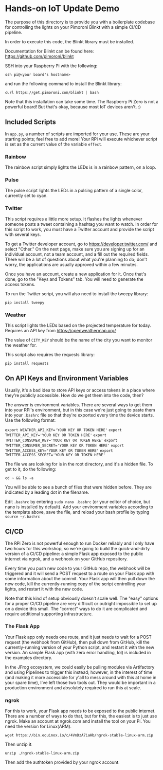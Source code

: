 # Hands-on IoT Update Demo





The purpose of this directory is to provide you with a boilerplate codebase for controlling the lights on your Pimoroni Blinkt with a simple CI/CD pipeline.

In order to execute this code, the Blinkt library must be installed.

Documentation for Blinkt can be found here: https://github.com/pimoroni/blinkt

SSH into your Raspberry Pi with the following:

`ssh pi@<your board's hostname>`

and run the following command to install the Blinkt library:

`curl https://get.pimoroni.com/blinkt | bash`

Note that this installation can take some time. The Raspberry Pi Zero is not a powerful board! But that's okay, because most IoT devices aren't. :)

## Included Scripts

In `app.py`, a number of scripts are imported for your use. These are your starting points; feel free to add more! Your RPi will execute whichever script is set as the current value of the variable `effect`.

### Rainbow

The rainbow script simply lights the LEDs is in a rainbow pattern, on a loop.

### Pulse

The pulse script lights the LEDs in a pulsing pattern of a single color, currently set to cyan.

### Twitter

This script requires a little more setup. It flashes the lights whenever someone posts a tweet containing a hashtag you want to watch. In order for this script to work, you must have a Twitter account and provide the script with several keys.

To get a Twitter developer account, go to https://developer.twitter.com/ and select "Other." On the next page, make sure you are signing up for an individual account, not a team account, and a fill out the required fields. There will be a lot of questions about what you're planning to do; don't worry, the applications are usually approved within a few minutes.

Once you have an account, create a new application for it. Once that's done, go to the "Keys and Tokens" tab. You will need to generate the access tokens.

To run the Twitter script, you will also need to install the tweepy library:

`pip install tweepy`

### Weather

This script lights the LEDs based on the projected temperature for today. Requires an API key from https://openweathermap.org/

The value of `CITY_KEY` should be the name of the city you want to monitor the weather for.

This script also requires the requests library:

`pip install requests`

## On API Keys and Environment Variables

Usually, it's a bad idea to store API keys or access tokens in a place where they're publicly accessible. How do we get them into the code, then?

The answer is environment variables. There are several ways to get them into your RPi's environment, but in this case we're just going to paste them into your `.bashrc` file so that they're exported every time the device starts. Use the following format:

`export WEATHER_API_KEY='YOUR KEY OR TOKEN HERE'`
`export TWITTER_API_KEY='YOUR KEY OR TOKEN HERE'`
`export TWITTER_CONSUMER_KEY='YOUR KEY OR TOKEN HERE'`
`export TWITTER_CONSUMER_SECRET='YOUR KEY OR TOKEN HERE'`
`export TWITTER_ACCESS_KEY='YOUR KEY OR TOKEN HERE'`
`export TWITTER_ACCESS_SECRET='YOUR KEY OR TOKEN HERE'`

The file we are looking for is in the root directory, and it's a hidden file. To get to it, do the following:

`cd ~ && ls -a`

You will be able to see a bunch of files that were hidden before. They are indicated by a leading dot in the filename.

Edit `.bashrc` by entering `sudo nano .bashrc` (or your editor of choice, but nano is installed by default). Add your environment variables according to the template above, save the file, and reload your bash profile by typing `source ~/.bashrc`

## CI/CD

The RPi Zero is not powerful enough to run Docker reliably and I only have two hours for this workshop, so we're going to build the quick-and-dirty version of a CI/CD pipeline: a simple Flask app exposed to the public internet via ngrok, and a webhook on your GitHub repository.

Every time you push new code to your GitHub repo, the webhook will be triggered and it will send a POST request to a route on your Flask app with some information about the commit. Your Flask app will then pull down the new code, kill the currently-running copy of the script controlling your lights, and restart it with the new code.

Note that this kind of setup obviously doesn't scale well. The "easy" options for a proper CI/CD pipeline are very difficult or outright impossible to set up on a device this small. The "correct" ways to do it are complicated and require additional supporting infrastructure.

### The Flask App

Your Flask app only needs one route, and it just needs to wait for a POST request (the webhook from GitHub), then pull down from GitHub, kill the currently-running version of your Python script, and restart it with the new version. An sample Flask app (with zero error handling, lol) is included in the examples directory.

In the JFrog ecosystem, we could easily be pulling modules via Artifactory and using Pipelines to trigger this instead; however, in the interest of time (and making it more accessible for y'all to mess around with this at home in your spare time), I've left those two tools out. They would be important in a production environment and absolutely required to run this at scale.

### ngrok

For this to work, your Flask app needs to be exposed to the public internet. There are a number of ways to do that, but for this, the easiest is to just use ngrok. Make an account at ngrok.com and install the tool on your Pi. You need the version for Linux(ARM).

`wget https://bin.equinox.io/c/4VmDzA7iaHb/ngrok-stable-linux-arm.zip`

Then unzip it:

`unzip ./ngrok-stable-linux-arm.zip`

Then add the authtoken provided by your ngrok account.
